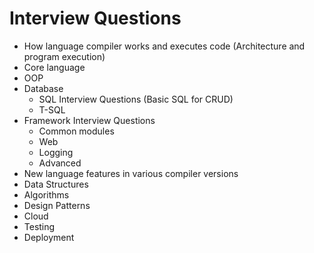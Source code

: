 # Interview Questions
* How language compiler works and executes code (Architecture and program execution)
* Core language
* OOP
* Database
    * SQL Interview Questions (Basic SQL for CRUD)
    * T-SQL
* Framework Interview Questions
    * Common modules
    * Web
    * Logging
    * Advanced
* New language features in various compiler versions
* Data Structures
* Algorithms
* Design Patterns
* Cloud
* Testing
* Deployment
